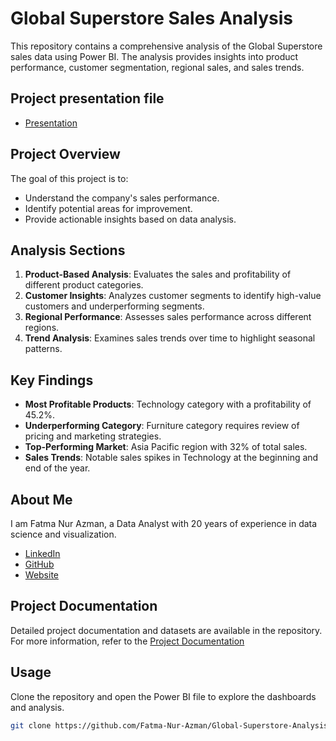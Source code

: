 # Global Superstore Sales Analysis

This repository contains a comprehensive analysis of the Global Superstore sales data using Power BI. The analysis provides insights into product performance, customer segmentation, regional sales, and sales trends.

## Project presentation file 

- [Presentation](https://github.com/Fatma-Nur-Azman/DATAVIZ__Projects-/tree/main/DATAVIZ_03_POWER_BI_GLOBAL_SUPERSTOR/presentation)

## Project Overview

The goal of this project is to:
- Understand the company's sales performance.
- Identify potential areas for improvement.
- Provide actionable insights based on data analysis.

## Analysis Sections

1. **Product-Based Analysis**: Evaluates the sales and profitability of different product categories.
2. **Customer Insights**: Analyzes customer segments to identify high-value customers and underperforming segments.
3. **Regional Performance**: Assesses sales performance across different regions.
4. **Trend Analysis**: Examines sales trends over time to highlight seasonal patterns.

## Key Findings

- **Most Profitable Products**: Technology category with a profitability of 45.2%.
- **Underperforming Category**: Furniture category requires review of pricing and marketing strategies.
- **Top-Performing Market**: Asia Pacific region with 32% of total sales.
- **Sales Trends**: Notable sales spikes in Technology at the beginning and end of the year.

## About Me

I am Fatma Nur Azman, a Data Analyst with 20 years of experience in data science and visualization.

- [LinkedIn](https://www.linkedin.com/in/fatma-nur-azman/)
- [GitHub](https://github.com/Fatma-Nur-Azman)
- [Website](https://fatmanurazman.vercel.app/)

## Project Documentation

Detailed project documentation and datasets are available in the repository. For more information, refer to the [Project Documentation](https://github.com/Fatma-Nur-Azman/DATAVIZ__Projects-/tree/main/DATAVIZ_03_POWER_BI_GLOBAL_SUPERSTOR)

## Usage

Clone the repository and open the Power BI file to explore the dashboards and analysis.

```sh
git clone https://github.com/Fatma-Nur-Azman/Global-Superstore-Analysis.git
